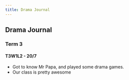 ```yaml
---
title: Drama Journal
---
```


## Drama Journal
### Term 3
#### T3W1L2 - 20/7
- Got to know Mr Papa, and played some drama games.
- Our class is pretty awesome
